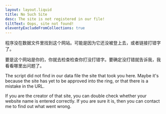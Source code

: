 ```yaml
---
layout: layout.liquid
title: No Such Site
desc: The site is not registered in our file!
tiltText: Oops, site not found!
eleventyExcludeFromCollections: true
---
```


程序没在数据文件里找到这个网站。可能是因为它还没被登上去，或者链接打错字了。

要是这个网站是你的，你就去检查检查你打没打错字。要确定没打错就告诉我，我看看哪里出问题了。

The script did not find in our data file the site that took you here. Maybe it's because the site has yet to be approved into the ring, or that there is a mistake in the URL.

If you are the creator of that site, you can double check whether your website name is entered correctly. If you are sure it is, then you can contact me to find out what went wrong.
